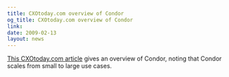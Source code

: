 ```yaml
---
title: CXOtoday.com overview of Condor
og_title: CXOtoday.com overview of Condor
link: 
date: 2009-02-13
layout: news
---
```


<a href="http://www.cxotoday.com/India/News/Grid-Computing_For_a_High_Throughput/551-98895-912.html" data-proofer-ignore>This CXOtoday.com article</a> gives an overview of Condor, noting that Condor scales from small to large use cases. 
